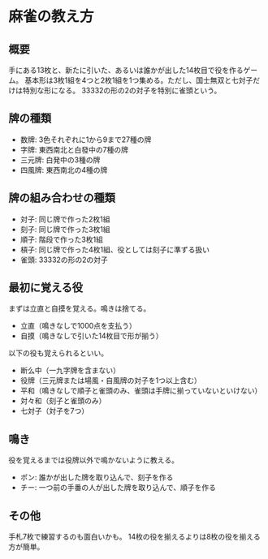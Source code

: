 # 麻雀の教え方

## 概要

手にある13枚と、新たに引いた、あるいは誰かが出した14枚目で役を作るゲーム。
基本形は3枚1組を4つと2枚1組を1つ集める。ただし、国士無双と七対子だけは特別な形になる。
33332の形の2の対子を特別に雀頭という。

## 牌の種類

- 数牌: 3色それぞれに1から9まで27種の牌
- 字牌: 東西南北と白發中の7種の牌
- 三元牌: 白発中の3種の牌
- 四風牌: 東西南北の4種の牌

## 牌の組み合わせの種類

- 対子: 同じ牌で作った2枚1組
- 刻子: 同じ牌で作った3枚1組
- 順子: 階段で作った3枚1組
- 槓子: 同じ牌で作った4枚1組、役としては刻子に準ずる扱い
- 雀頭: 33332の形の2の対子

## 最初に覚える役

まずは立直と自摸を覚える。鳴きは捨てる。

- 立直（鳴きなしで1000点を支払う）
- 自摸（鳴きなしで引いた14枚目で形が揃う）

以下の役も覚えられるといい。

- 断么中（一九字牌を含まない）
- 役牌（三元牌または場風・自風牌の対子を1つ以上含む）
- 平和（鳴きなしで順子と雀頭のみ、雀頭は手牌に揃っていないといけない）
- 対々和（刻子と雀頭のみ）
- 七対子（対子を7つ）

## 鳴き

役を覚えるまでは役牌以外で鳴かないように教える。

- ポン: 誰かが出した牌を取り込んで、刻子を作る
- チー: 一つ前の手番の人が出した牌を取り込んで、順子を作る

## その他

手札7枚で練習するのも面白いかも。
14枚の役を揃えるよりは8枚の役を揃える方が簡単。
